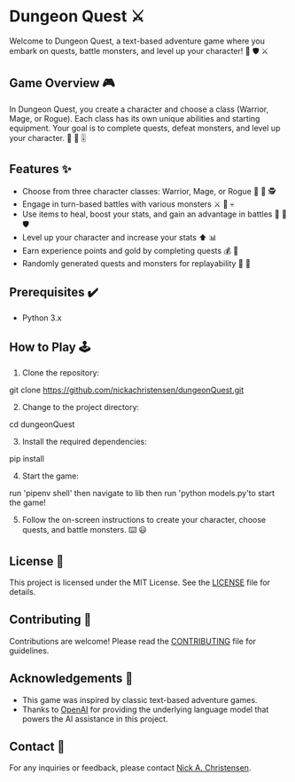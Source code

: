 # Dungeon Quest :crossed_swords:

Welcome to Dungeon Quest, a text-based adventure game where you embark on quests, battle monsters, and level up your character! :mage: :shield: :crossed_swords:

## Game Overview :video_game:

In Dungeon Quest, you create a character and choose a class (Warrior, Mage, or Rogue). Each class has its own unique abilities and starting equipment. Your goal is to complete quests, defeat monsters, and level up your character. :scroll: :dragon_face: :level_slider:

## Features :sparkles:

- Choose from three character classes: Warrior, Mage, or Rogue :man: :woman: :detective:
- Engage in turn-based battles with various monsters :crossed_swords: :dragon: :skull:
- Use items to heal, boost your stats, and gain an advantage in battles :pill: :muscle: :shield:
- Level up your character and increase your stats :arrow_up: :bar_chart:
- Earn experience points and gold by completing quests :moneybag: :scroll:
- Randomly generated quests and monsters for replayability :game_die: :repeat:

## Prerequisites :heavy_check_mark:

- Python 3.x

## How to Play :joystick:

1. Clone the repository:

git clone https://github.com/nickachristensen/dungeonQuest.git

2. Change to the project directory:

cd dungeonQuest

3. Install the required dependencies:

pip install

4. Start the game:

run 'pipenv shell' then navigate to lib
then run 'python models.py'to start the game!

5. Follow the on-screen instructions to create your character, choose quests, and battle monsters. :keyboard: :smiley:

## License :page_with_curl:

This project is licensed under the MIT License. See the [LICENSE](LICENSE) file for details.

## Contributing :handshake:

Contributions are welcome! Please read the [CONTRIBUTING](CONTRIBUTING.md) file for guidelines.

## Acknowledgements :clap:

- This game was inspired by classic text-based adventure games.
- Thanks to [OpenAI](https://openai.com/) for providing the underlying language model that powers the AI assistance in this project.

## Contact :email:

For any inquiries or feedback, please contact [Nick A. Christensen](mailto:example@example.com).
